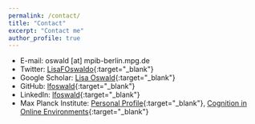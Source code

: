 ```yaml
---
permalink: /contact/
title: "Contact"
excerpt: "Contact me"
author_profile: true
---
```


* E-mail: oswald [at] mpib-berlin.mpg.de
* Twitter: [LisaFOswaldo](https://twitter.com/LisaFOswaldo){:target="_blank"}
* Google Scholar: [Lisa Oswald]([https://scholar.google.com/citations?user=_Q1LUZEAAAAJ&hl=de](https://scholar.google.de/citations?user=pPtpNXUAAAAJ&hl=de)){:target="_blank"}
* GitHub: [lfoswald](https://github.com/lfoswald){:target="_blank"}
* LinkedIn: [lfoswald](https://www.linkedin.com/in/lfoswald/){:target="_blank"}
* Max Planck Institute: [Personal Profile](https://www.mpib-berlin.mpg.de/person/130695/171978){:target="_blank"}, [Cognition in Online Environments](https://www.mpib-berlin.mpg.de/research/research-centers/adaptive-rationality/research-areas/cognition-in-online-environment){:target="_blank"}
